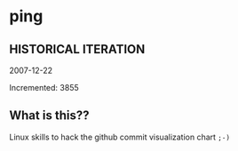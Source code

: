 # ping

## HISTORICAL ITERATION
2007-12-22

Incremented: 3855

## What is this?? 
Linux skills to hack the github commit visualization chart `;-)`
